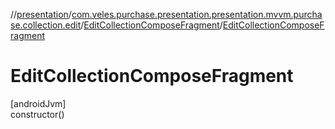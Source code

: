//[presentation](../../../index.md)/[com.veles.purchase.presentation.presentation.mvvm.purchase.collection.edit](../index.md)/[EditCollectionComposeFragment](index.md)/[EditCollectionComposeFragment](-edit-collection-compose-fragment.md)

# EditCollectionComposeFragment

[androidJvm]\
constructor()
